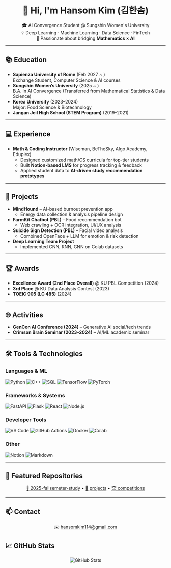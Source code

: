 <h1 align="center">👋 Hi, I'm Hansom Kim (김한솜)</h1>

<p align="center">
🎓 AI Convergence Student @ Sungshin Women's University <br>
💡 Deep Learning · Machine Learning · Data Science · FinTech <br>
🌱 Passionate about bridging <b>Mathematics × AI</b>
</p>

---

## 📚 Education
- **Sapienza University of Rome** (Feb 2027 ~ )  
  Exchange Student, Computer Science & AI courses
- **Sungshin Women’s University** (2025 ~ )  
  B.A. in AI Convergence (Transferred from Mathematical Statistics & Data Science)
- **Korea University** (2023–2024)  
  Major: Food Science & Biotechnology
- **Jangan Jeil High School (STEM Program)** (2019–2021)  

---

## 💻 Experience
- **Math & Coding Instructor** (Wiseman, BeTheSky, Algo Academy, Eduplex)  
  - Designed customized math/CS curricula for top-tier students  
  - Built **Notion-based LMS** for progress tracking & feedback  
  - Applied student data to **AI-driven study recommendation prototypes**

---

## 🚀 Projects
- **MindHound** – AI-based burnout prevention app  
  - Energy data collection & analysis pipeline design
- **FarmKit Chatbot (PBL)** – Food recommendation bot  
  - Web crawling + OCR integration, UI/UX analysis
- **Suicide Sign Detection (PBL)** – Facial video analysis  
  - Combined OpenFace + LLM for emotion & risk detection
- **Deep Learning Team Project**  
  - Implemented CNN, RNN, GNN on Colab datasets

---

## 🏆 Awards
- **Excellence Award (2nd Place Overall)** @ KU PBL Competition (2024)  
- **3rd Place** @ KU Data Analysis Contest (2023)  
- **TOEIC 905 (LC 485)** (2024)  

---

## 🌐 Activities
- **GenCon AI Conference (2024)** – Generative AI social/tech trends  
- **Crimson Brain Seminar (2023–2024)** – AI/ML academic seminar  

---

## 🛠️ Tools & Technologies

### Languages & ML
![Python](https://img.shields.io/badge/Python-3776AB?style=for-the-badge&logo=python&logoColor=white)
![C++](https://img.shields.io/badge/C++-00599C?style=for-the-badge&logo=cplusplus&logoColor=white)
![SQL](https://img.shields.io/badge/SQL-336791?style=for-the-badge&logo=postgresql&logoColor=white)
![TensorFlow](https://img.shields.io/badge/TensorFlow-FF6F00?style=for-the-badge&logo=tensorflow&logoColor=white)
![PyTorch](https://img.shields.io/badge/PyTorch-EE4C2C?style=for-the-badge&logo=pytorch&logoColor=white)

### Frameworks & Systems
![FastAPI](https://img.shields.io/badge/FastAPI-009688?style=for-the-badge&logo=fastapi&logoColor=white)
![Flask](https://img.shields.io/badge/Flask-000000?style=for-the-badge&logo=flask&logoColor=white)
![React](https://img.shields.io/badge/React-61DAFB?style=for-the-badge&logo=react&logoColor=black)
![Node.js](https://img.shields.io/badge/Node.js-339933?style=for-the-badge&logo=nodedotjs&logoColor=white)

### Developer Tools
![VS Code](https://img.shields.io/badge/VS%20Code-007ACC?style=for-the-badge&logo=visualstudiocode&logoColor=white)
![GitHub Actions](https://img.shields.io/badge/GitHub%20Actions-2088FF?style=for-the-badge&logo=githubactions&logoColor=white)
![Docker](https://img.shields.io/badge/Docker-2496ED?style=for-the-badge&logo=docker&logoColor=white)
![Colab](https://img.shields.io/badge/Google%20Colab-F9AB00?style=for-the-badge&logo=googlecolab&logoColor=white)

### Other
![Notion](https://img.shields.io/badge/Notion-000000?style=for-the-badge&logo=notion&logoColor=white)
![Markdown](https://img.shields.io/badge/Markdown-000000?style=for-the-badge&logo=markdown&logoColor=white)

---

## 🔗 Featured Repositories
<p align="center">
<a href="https://github.com/username/2025-study">📘 2025-fallsemeter-study</a> • 
<a href="https://github.com/username/projects">🚀 projects</a> • 
<a href="https://github.com/username/competitions">🏆 competitions</a>
</p>

---

## 📫 Contact
<p align="center">
✉️ <a href="mailto:hansomkim114@gmail.com">hansomkim114@gmail.com</a>
</p>

## 📈 GitHub Stats
<p align="center">
  <img src="https://github-readme-stats.vercel.app/api?username=HansomKim&show_icons=true&theme=transparent&hide_border=true" alt="GitHub Stats" />
</p>





